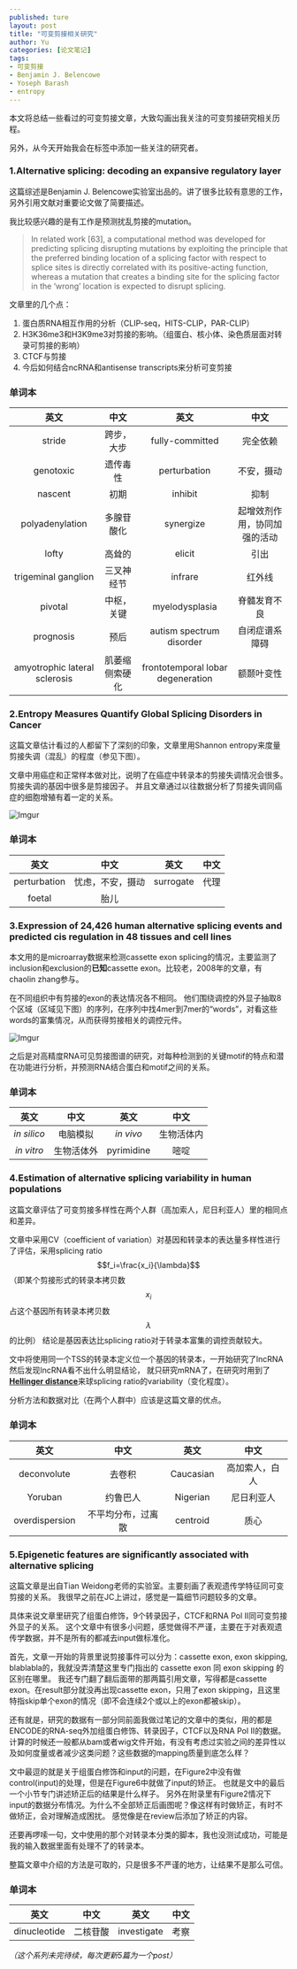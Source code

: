 ```yaml
---
published: ture
layout: post
title: "可变剪接相关研究"
author: Yu
categories: [论文笔记]
tags:
- 可变剪接
- Benjamin J. Belencowe
- Yoseph Barash
- entropy
---
```


本文将总结一些看过的可变剪接文章，大致勾画出我关注的可变剪接研究相关历程。

另外，从今天开始我会在标签中添加一些关注的研究者。

### 1.Alternative splicing: decoding an expansive regulatory layer

这篇综述是Benjamin J. Belencowe实验室出品的。讲了很多比较有意思的工作，另外引用文献对重要论文做了简要描述。

我比较感兴趣的是有工作是预测扰乱剪接的mutation。

> In related work [63], a computational method was developed for predicting splicing disrupting mutations by exploiting the principle that the preferred binding location of a splicing factor with respect to splice sites is directly correlated with its positive-acting function, whereas a mutation that creates a binding site for the splicing factor in the ‘wrong’ location is expected to disrupt splicing. 

文章里的几个点：
1. 蛋白质RNA相互作用的分析（CLIP-seq，HITS-CLIP，PAR-CLIP）
2. H3K36me3和H3K9me3对剪接的影响。（组蛋白、核小体、染色质层面对转录可剪接的影响）
3. CTCF与剪接
4. 今后如何结合ncRNA和antisense transcripts来分析可变剪接

### 单词本

|英文|中文|英文|中文|
|:----:|:----:|:----:|:----:|
|stride|跨步，大步|fully-committed|完全依赖|
|genotoxic|遗传毒性|perturbation|不安，摄动|
|nascent|初期|inhibit|抑制|
|polyadenylation|多腺苷酸化|synergize|起增效剂作用，协同加强的活动|
|lofty|高耸的|elicit|引出|
|trigeminal ganglion|三叉神经节|infrare|红外线|
|pivotal|中枢，关键|myelodysplasia|脊髓发育不良|
|prognosis|预后|autism spectrum disorder|自闭症谱系障碍|
|amyotrophic lateral sclerosis|肌萎缩侧索硬化|frontotemporal lobar degeneration|额颞叶变性|


### 2.Entropy Measures Quantify Global Splicing Disorders in Cancer

这篇文章估计看过的人都留下了深刻的印象，文章里用Shannon entropy来度量剪接失调（混乱）的程度（参见下图）。

文章中用癌症和正常样本做对比，说明了在癌症中转录本的剪接失调情况会很多。
剪接失调的基因中很多是剪接因子。
并且文章通过以往数据分析了剪接失调同癌症的细胞增殖有着一定的关系。

![Imgur](http://i.imgur.com/mvXH1JL.png)


### 单词本

|英文|中文|英文|中文|
|:----:|:----:|:----:|:----:|
|perturbation|忧虑，不安，摄动|surrogate|代理|
|foetal|胎儿|||


### 3.Expression of 24,426 human alternative splicing events and predicted cis regulation in 48 tissues and cell lines

本文用的是microarray数据来检测cassette exon splicing的情况，主要监测了inclusion和exclusion的**已知**cassette exon。比较老，2008年的文章，有chaolin zhang参与。

在不同组织中有剪接的exon的表达情况各不相同。
他们围绕调控的外显子抽取8个区域（区域见下图）的序列，在序列中找4mer到7mer的“words”，对看这些words的富集情况，从而获得剪接相关的调控元件。

![Imgur](http://i.imgur.com/Ij77696.png)

之后是对高精度RNA可见剪接图谱的研究，对每种检测到的关键motif的特点和潜在功能进行分析，并预测RNA结合蛋白和motif之间的关系。



### 单词本

|英文|中文|英文|中文|
|:----:|:----:|:----:|:----:|
|*in silico*|电脑模拟|*in vivo*|生物活体内|
|*in vitro*|生物活体外|pyrimidine|嘧啶|


### 4.Estimation of alternative splicing variability in human populations

这篇文章评估了可变剪接多样性在两个人群（高加索人，尼日利亚人）里的相同点和差异。

文章中采用CV（coefficient of variation）对基因和转录本的表达量多样性进行了评估，采用splicing ratio $$f_i=\frac{x_i}{\lambda}$$（即某个剪接形式的转录本拷贝数$$x_i$$占这个基因所有转录本拷贝数$$\lambda$$的比例）
结论是基因表达比splicing ratio对于转录本富集的调控贡献较大。

文中将使用同一个TSS的转录本定义位一个基因的转录本，一开始研究了lncRNA然后发现lncRNA看不出什么明显结论，
就只研究mRNA了，在研究时用到了[**Hellinger distance**](https://en.wikipedia.org/wiki/Hellinger_distance)来球splicing ratio的variability（变化程度）。

分析方法和数据对比（在两个人群中）应该是这篇文章的优点。

### 单词本

|英文|中文|英文|中文|
|:----:|:----:|:----:|:----:|
|deconvolute|去卷积|Caucasian|高加索人，白人|
|Yoruban|约鲁巴人|Nigerian|尼日利亚人|
|overdispersion|不平均分布，过离散|centroid|质心|

### <a name="5"></a> 5.Epigenetic features are significantly associated with alternative splicing 

这篇文章是出自Tian Weidong老师的实验室。主要刻画了表观遗传学特征同可变剪接的关系。
我很早之前在JC上讲过，感觉是一篇细节问题较多的文章。

具体来说文章里研究了组蛋白修饰，9个转录因子，CTCF和RNA Pol II同可变剪接外显子的关系。
这个文章中有很多小问题，感觉做得不严谨，主要在于对表观遗传学数据，并不是所有的都减去input做标准化。

首先，文章一开始的背景里说剪接事件可以分为：cassette exon, exon skipping, blablabla的，我就没弄清楚这里专门指出的 cassette exon 同 exon skipping 的区别在哪里。
我还专门翻了翻后面带的那两篇引用文章，写得都是cassette exon。在result部分就没再出现cassette exon，只用了exon skipping，且这里特指skip单个exon的情况（即不会连续2个或以上的exon都被skip）。

还有就是，研究的数据有一部分同前面我做过笔记的文章中的类似，用的都是ENCODE的RNA-seq外加组蛋白修饰、转录因子，CTCF以及RNA Pol II的数据。
计算的时候还一般都从bam或者wig文件开始，有没有考虑过实验之间的差异性以及如何度量或者减少这类问题？这些数据的mapping质量到底怎么样？

文中最逗的就是关于组蛋白修饰和input的问题，在Figure2中没有做control(input)的处理，但是在Figure6中就做了input的矫正。
也就是文中的最后一个小节专门讲述矫正后的结果是什么样子。
另外在附录里有Figure2情况下input的数据分布情况。为什么不全部矫正后画图呢？像这样有时做矫正，有时不做矫正，会对理解造成困扰。
感觉像是在review后添加了矫正的内容。

还要再啰嗦一句，文中使用的那个对转录本分类的脚本，我也没测试成功，可能是我的输入数据里面有处理不了的转录本。

整篇文章中介绍的方法是可取的，只是很多不严谨的地方，让结果不是那么可信。


### 单词本

|英文|中文|英文|中文|
|:----:|:----:|:----:|:----:|
|dinucleotide|二核苷酸|investigate|考察|


*（这个系列未完待续，每次更新5篇为一个post）*
